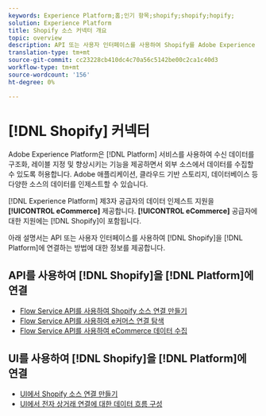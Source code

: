 ```yaml
---
keywords: Experience Platform;홈;인기 항목;shopify;shopify;hopify;
solution: Experience Platform
title: Shopify 소스 커넥터 개요
topic: overview
description: API 또는 사용자 인터페이스를 사용하여 Shopify를 Adobe Experience Platform에 연결하는 방법을 알아봅니다.
translation-type: tm+mt
source-git-commit: cc23228cb410dc4c70a56c5142be00c2ca1c40d3
workflow-type: tm+mt
source-wordcount: '156'
ht-degree: 0%

---
```



# [!DNL Shopify] 커넥터

Adobe Experience Platform은 [!DNL Platform] 서비스를 사용하여 수신 데이터를 구조화, 레이블 지정 및 향상시키는 기능을 제공하면서 외부 소스에서 데이터를 수집할 수 있도록 허용합니다. Adobe 애플리케이션, 클라우드 기반 스토리지, 데이터베이스 등 다양한 소스의 데이터를 인제스트할 수 있습니다.

[!DNL Experience Platform] 제3자 공급자의 데이터 인제스트 지원을  **[!UICONTROL eCommerce]** 제공합니다. **[!UICONTROL eCommerce]** 공급자에 대한 지원에는 [!DNL Shopify]이 포함됩니다.

아래 설명서는 API 또는 사용자 인터페이스를 사용하여 [!DNL Shopify]을 [!DNL Platform]에 연결하는 방법에 대한 정보를 제공합니다.

## API를 사용하여 [!DNL Shopify]을 [!DNL Platform]에 연결

- [Flow Service API를 사용하여 Shopify 소스 연결 만들기](../../tutorials/api/create/ecommerce/shopify.md)
- [Flow Service API를 사용하여 e커머스 연결 탐색](../../tutorials/api/explore/ecommerce.md)
- [Flow Service API를 사용하여 eCommerce 데이터 수집](../../tutorials/api/collect/ecommerce.md)

## UI를 사용하여 [!DNL Shopify]을 [!DNL Platform]에 연결

- [UI에서 Shopify 소스 연결 만들기](../../tutorials/ui/create/ecommerce/shopify.md)
- [UI에서 전자 상거래 연결에 대한 데이터 흐름 구성](../../tutorials/ui/dataflow/ecommerce.md)